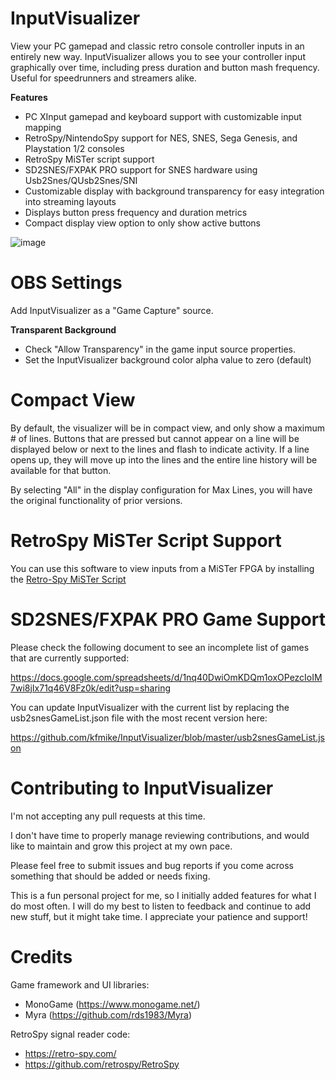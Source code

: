 # InputVisualizer

View your PC gamepad and classic retro console controller inputs in an entirely new way.
InputVisualizer allows you to see your controller input graphically over time, including press duration and button mash frequency.
Useful for speedrunners and streamers alike.

**Features**

- PC XInput gamepad and keyboard support with customizable input mapping
- RetroSpy/NintendoSpy support for NES, SNES, Sega Genesis, and Playstation 1/2 consoles
- RetroSpy MiSTer script support
- SD2SNES/FXPAK PRO support for SNES hardware using Usb2Snes/QUsb2Snes/SNI
- Customizable display with background transparency for easy integration into streaming layouts
- Displays button press frequency and duration metrics
- Compact display view option to only show active buttons

![image](https://github.com/kfmike/InputVisualizer/assets/57804306/993da0c6-c26b-4080-b35a-cb3d063ad2dc)

# OBS Settings

Add InputVisualizer as a "Game Capture" source.

**Transparent Background**
- Check "Allow Transparency" in the game input source properties.
- Set the InputVisualizer background color alpha value to zero (default)

# Compact View
By default, the visualizer will be in compact view, and only show a maximum # of lines. Buttons that are pressed but cannot appear on a line will be displayed below or next to the lines and flash to indicate activity.
If a line opens up, they will move up into the lines and the entire line history will be available for that button.

By selecting "All" in the display configuration for Max Lines, you will have the original functionality of prior versions.

# RetroSpy MiSTer Script Support
You can use this software to view inputs from a MiSTer FPGA by installing the [Retro-Spy MiSTer Script](https://retro-spy.com/wiki/setting-up-retrospy-for-the-mister/)

# SD2SNES/FXPAK PRO Game Support
Please check the following document to see an incomplete list of games that are currently supported:

https://docs.google.com/spreadsheets/d/1nq40DwiOmKDQm1oxOPezcIoIM7wi8jIx71q46V8Fz0k/edit?usp=sharing

You can update InputVisualizer with the current list by replacing the usb2snesGameList.json file with the most recent version here:

https://github.com/kfmike/InputVisualizer/blob/master/usb2snesGameList.json

# Contributing to InputVisualizer

I'm not accepting any pull requests at this time.

I don't have time to properly manage reviewing contributions, and would like to maintain and grow this project at my own pace.

Please feel free to submit issues and bug reports if you come across something that should be added or needs fixing.

This is a fun personal project for me, so I initially added features for what I do most often.
I will do my best to listen to feedback and continue to add new stuff, but it might take time.
I appreciate your patience and support!

# Credits

Game framework and UI libraries: 
  - MonoGame (https://www.monogame.net/)
  - Myra (https://github.com/rds1983/Myra)

RetroSpy signal reader code:
  - https://retro-spy.com/
  - https://github.com/retrospy/RetroSpy




